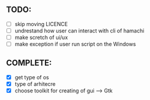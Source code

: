 ## TODO:
- [ ] skip moving LICENCE
- [ ] undrestand how user can interact with cli of hamachi
- [ ] make scretch of ui/ux
- [ ] make exception if user run script on the Windows

## COMPLETE:
- [x] get type of os
- [x] type of arhitecre
- [x] choose toolkit for creating of gui --> Gtk
